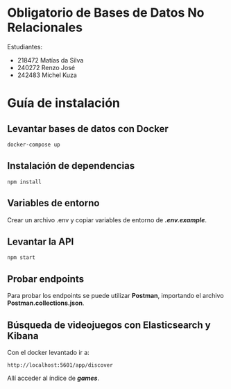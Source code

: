 # Obligatorio de Bases de Datos No Relacionales

Estudiantes:

- 218472 Matías da Silva
- 240272 Renzo José
- 242483 Michel Kuza

# Guía de instalación

## Levantar bases de datos con Docker

```
docker-compose up
```

## Instalación de dependencias

```
npm install
```

## Variables de entorno

Crear un archivo .env y copiar variables de entorno de **_.env.example_**.

## Levantar la API

```
npm start
```

## Probar endpoints

Para probar los endpoints se puede utilizar **Postman**, importando el archivo **Postman.collections.json**.

## Búsqueda de videojuegos con Elasticsearch y Kibana

Con el docker levantado ir a:

```
http://localhost:5601/app/discover
```

Allí acceder al índice de **_games_**.

